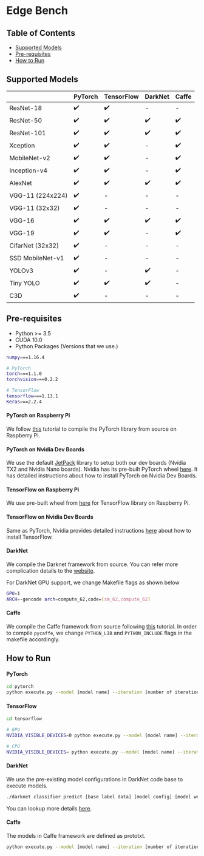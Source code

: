 # Edge Bench

## Table of Contents
* [Supported Models](#supported-models)
* [Pre-requisites](#pre-requisites)
* [How to Run](#how-to-run)

## Supported Models

|   | PyTorch | TensorFlow | DarkNet | Caffe |
|---|:---------|:------------|:---------|:-------|
|ResNet-18|:heavy_check_mark:|:heavy_check_mark:|-|-|
|ResNet-50|:heavy_check_mark:|:heavy_check_mark:|:heavy_check_mark:|:heavy_check_mark:|
|ResNet-101|:heavy_check_mark:|:heavy_check_mark:|:heavy_check_mark:|:heavy_check_mark:|
|Xception|:heavy_check_mark:|:heavy_check_mark:|-|:heavy_check_mark:|
|MobileNet-v2|:heavy_check_mark:|:heavy_check_mark:|-|:heavy_check_mark:|
|Inception-v4|:heavy_check_mark:|:heavy_check_mark:|-|:heavy_check_mark:|
|AlexNet|:heavy_check_mark:|:heavy_check_mark:|:heavy_check_mark:|:heavy_check_mark:|
|VGG-11 (224x224)|:heavy_check_mark:|-|-|-|
|VGG-11 (32x32)|:heavy_check_mark:|-|-|-|
|VGG-16|:heavy_check_mark:|:heavy_check_mark:|:heavy_check_mark:|:heavy_check_mark:|
|VGG-19|:heavy_check_mark:|:heavy_check_mark:|-|:heavy_check_mark:|
|CifarNet (32x32)|:heavy_check_mark:|-|-|-|
|SSD MobileNet-v1|:heavy_check_mark:|-|-|-|
|YOLOv3|:heavy_check_mark:|-|:heavy_check_mark:|-|
|Tiny YOLO|:heavy_check_mark:|:heavy_check_mark:|:heavy_check_mark:|-|
|C3D|:heavy_check_mark:|-|-|-|


## Pre-requisites
* Python >= 3.5
* CUDA 10.0
* Python Packages (Versions that we use.)
```bash
numpy===1.16.4

# PyTorch
torch===1.1.0
torchvision===0.2.2

# TensorFlow
tensorflow===1.13.1
Keras===2.2.4
```
#### PyTorch on Raspberry Pi
We follow [this](https://medium.com/hardware-interfacing/how-to-install-pytorch-v4-0-on-raspberry-pi-3b-odroids-and-other-arm-based-devices-91d62f2933c7)
tutorial to compile the PyTorch library from source on Raspberry Pi.

#### PyTorch on Nvidia Dev Boards
We use the default [JetPack](https://developer.nvidia.com/embedded/jetpack) 
library to setup both our dev boards (Nvidia TX2 and Nvidia Nano boards). Nvidia has its
pre-built PyTorch wheel [here](https://devtalk.nvidia.com/default/topic/1049071/jetson-nano/pytorch-for-jetson-nano/).
It has detailed instructions about how to install PyTorch on Nvidia Dev Boards.

#### TensorFlow on Raspberry Pi
We use pre-built wheel from [here](https://github.com/lhelontra/tensorflow-on-arm) for TensorFlow library on 
Raspberry Pi. 

#### TensorFlow on Nvidia Dev Boards
Same as PyTorch, Nvidia provides detailed instructions [here](https://docs.nvidia.com/deeplearning/frameworks/install-tf-jetson-platform/index.html#install)
about how to install TensorFlow.

#### DarkNet
We compile the Darknet framework from source. You can refer more complication details to the 
[website](https://pjreddie.com/darknet/install/).

For DarkNet GPU support, we change Makefile flags as shown below 
```bash
GPU=1
ARCH=-gencode arch=compute_62,code=[sm_62,compute_62]
```

#### Caffe
We compile the Caffe framework from source following [this](https://github.com/BVLC/caffe/wiki/Ubuntu-16.04-or-15.10-Installation-Guide)
tutorial. In order to compile `pycaffe`, we change `PYTHON_LIB` and `PYTHON_INCLUDE` flags in the makefile accordingly. 

## How to Run
#### PyTorch
```bash
cd pytorch
python execute.py --model [model name] --iteration [number of iterations] --cpu [use CPU if set]
```

#### TensorFlow
```bash
cd tensorflow

# GPU
NVIDIA_VISIBLE_DEVICES=0 python execute.py --model [model name] --iteration [number of iterations]

# CPU
NVIDIA_VISIBLE_DEVICES= python execute.py --model [model name] --iteration [number of iterations]
```

#### DarkNet
We use the pre-existing model configurations in DarkNet code base to execute models.
```bash
./darknet classifier predict [base label data] [model config] [model weights] [inference data]
```
You can lookup more details [here](https://pjreddie.com/darknet/imagenet/).

#### Caffe
The models in Caffe framework are defined as prototxt. 
```bash
python execute.py --model [model name] --iteration [number of iteration] --cpu [use CPU if set]
```
